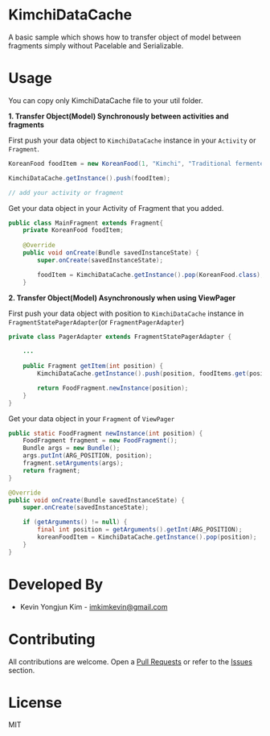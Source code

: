 # KimchiDataCache

A basic sample which shows how to transfer object of model between fragments simply without Pacelable and Serializable.

# Usage
You can copy only KimchiDataCache file to your util folder.

**1. Transfer Object(Model) Synchronously between activities and fragments**

First push your data object to `KimchiDataCache` instance in your `Activity` or `Fragment`.

```java
KoreanFood foodItem = new KoreanFood(1, "Kimchi", "Traditional fermented Korean side dish made of vegetables")  // Sample Model

KimchiDataCache.getInstance().push(foodItem);

// add your activity or fragment
```

Get your data object in your Activity of Fragment that you added.

```java
public class MainFragment extends Fragment{
    private KoreanFood foodItem;
    
    @Override
    public void onCreate(Bundle savedInstanceState) {
        super.onCreate(savedInstanceState);

        foodItem = KimchiDataCache.getInstance().pop(KoreanFood.class);
    }
```

**2. Transfer Object(Model) Asynchronously when using ViewPager**

First push your data object with position to `KimchiDataCache` instance in `FragmentStatePagerAdapter`(or `FragmentPagerAdapter`)

```java
private class PagerAdapter extends FragmentStatePagerAdapter {

    ...
    
    public Fragment getItem(int position) {
        KimchiDataCache.getInstance().push(position, foodItems.get(position));

        return FoodFragment.newInstance(position);
    }
}
```

Get your data object in your `Fragment` of `ViewPager`

```java
public static FoodFragment newInstance(int position) {
    FoodFragment fragment = new FoodFragment();
    Bundle args = new Bundle();
    args.putInt(ARG_POSITION, position);
    fragment.setArguments(args);
    return fragment;
}

@Override
public void onCreate(Bundle savedInstanceState) {
    super.onCreate(savedInstanceState);

    if (getArguments() != null) {
        final int position = getArguments().getInt(ARG_POSITION);
        koreanFoodItem = KimchiDataCache.getInstance().pop(position);
    }
}
```

# Developed By
* Kevin Yongjun Kim - imkimkevin@gmail.com

# Contributing
All contributions are welcome. Open a [Pull Requests](https://github.com/kimkevin/AndroidDataCache/pulls) or refer to
the [Issues](https://github.com/kimkevin/AndroidDataCache/issues) section.

# License
MIT
